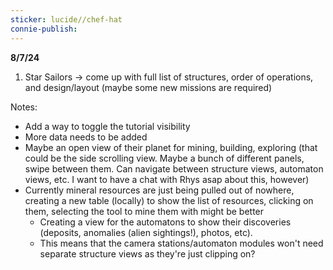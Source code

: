 ```yaml
---
sticker: lucide//chef-hat
connie-publish: 
---
```

**8/7/24**
1. Star Sailors -> come up with full list of structures, order of operations, and design/layout (maybe some new missions are required)

Notes:
* Add a way to toggle the tutorial visibility
* More data needs to be added
* Maybe an open view of their planet for mining, building, exploring (that could be the side scrolling view. Maybe a bunch of different panels, swipe between them. Can navigate between structure views, automaton views, etc. I want to have a chat with Rhys asap about this, however)
* Currently mineral resources are just being pulled out of nowhere, creating a new table (locally) to show the list of resources, clicking on them, selecting the tool to mine them with might be better
	* Creating a view for the automatons to show their discoveries (deposits, anomalies (alien sightings!), photos, etc).
	* This means that the camera stations/automaton modules won't need separate structure views as they're just clipping on?